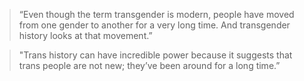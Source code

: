 >“Even though the term transgender is modern, people have moved from one gender to another for a very long time. And transgender history looks at that movement.”

> "Trans history can have incredible power because it suggests that trans people are not new; they’ve been around for a long time.”
> 